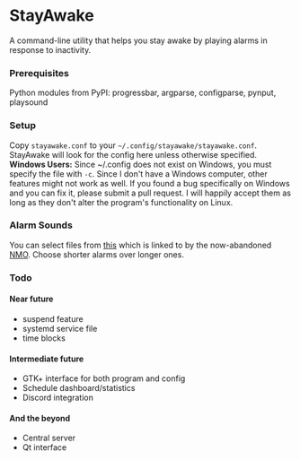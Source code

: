 # StayAwake
A command-line utility that helps you stay awake by playing alarms in response to inactivity.

### Prerequisites
Python modules from PyPI: progressbar, argparse, configparse, pynput, playsound

### Setup
Copy `stayawake.conf` to your `~/.config/stayawake/stayawake.conf`. StayAwake will look for the config here unless otherwise specified. <br>
**Windows Users:** Since ~/.config does not exist on Windows, you must specify the file with `-c`. Since I don't have a Windows computer, other features might not work as well. If you found a bug specifically on Windows and you can fix it, please submit a pull request. I will happily accept them as long as they don't alter the program's functionality on Linux.
### Alarm Sounds
You can select files from [this](https://www.dropbox.com/s/dihn9m58wfnyxwk/alarm.rar) which is linked to by the now-abandoned [NMO](https://github.com/PolyphasicDevTeam/NoMoreOversleeps). Choose shorter alarms over longer ones.

### Todo
#### Near future
- suspend feature
- systemd service file
- time blocks
#### Intermediate future
- GTK+ interface for both program and config
- Schedule dashboard/statistics
- Discord integration
#### And the beyond
- Central server
- Qt interface
